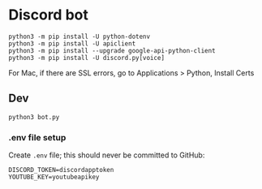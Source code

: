 # Discord bot

```
python3 -m pip install -U python-dotenv
python3 -m pip install -U apiclient
python3 -m pip install --upgrade google-api-python-client
python3 -m pip install -U discord.py[voice]
```

For Mac, if there are SSL errors, go to Applications > Python, Install Certs

## Dev

```
python3 bot.py
```

### .env file setup

Create `.env` file; this should never be committed to GitHub:

```
DISCORD_TOKEN=discordapptoken
YOUTUBE_KEY=youtubeapikey
```
